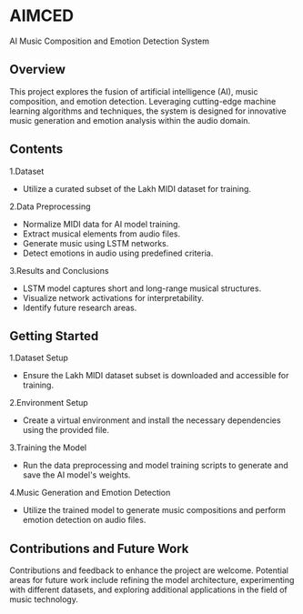 # AIMCED
AI Music Composition and Emotion Detection System

## Overview
This project explores the fusion of artificial intelligence (AI), music composition, and emotion detection. Leveraging cutting-edge machine learning algorithms and techniques, the system is designed for innovative music generation and emotion analysis within the audio domain.

## Contents
1.Dataset
* Utilize a curated subset of the Lakh MIDI dataset for training.
  
2.Data Preprocessing
* Normalize MIDI data for AI model training.
* Extract musical elements from audio files.
* Generate music using LSTM networks.
* Detect emotions in audio using predefined criteria.
  
3.Results and Conclusions
* LSTM model captures short and long-range musical structures.
* Visualize network activations for interpretability.
* Identify future research areas.

## Getting Started

1.Dataset Setup
* Ensure the Lakh MIDI dataset subset is downloaded and accessible for training.

2.Environment Setup
* Create a virtual environment and install the necessary dependencies using the provided file.

3.Training the Model
* Run the data preprocessing and model training scripts to generate and save the AI model's weights.

4.Music Generation and Emotion Detection
* Utilize the trained model to generate music compositions and perform emotion detection on audio files.

## Contributions and Future Work
Contributions and feedback to enhance the project are welcome. Potential areas for future work include refining the model architecture, experimenting with different datasets, and exploring additional applications in the field of music technology.
